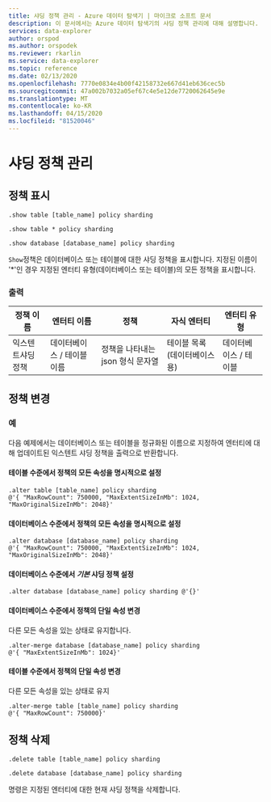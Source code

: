 ```yaml
---
title: 샤딩 정책 관리 - Azure 데이터 탐색기 | 마이크로 소프트 문서
description: 이 문서에서는 Azure 데이터 탐색기의 샤딩 정책 관리에 대해 설명합니다.
services: data-explorer
author: orspod
ms.author: orspodek
ms.reviewer: rkarlin
ms.service: data-explorer
ms.topic: reference
ms.date: 02/13/2020
ms.openlocfilehash: 7770e0834e4b00f42158732e667d41eb636cec5b
ms.sourcegitcommit: 47a002b7032a05ef67c4e5e12de7720062645e9e
ms.translationtype: MT
ms.contentlocale: ko-KR
ms.lasthandoff: 04/15/2020
ms.locfileid: "81520046"
---
```

# <a name="sharding-policy-management"></a>샤딩 정책 관리

## <a name="show-policy"></a>정책 표시

```kusto
.show table [table_name] policy sharding

.show table * policy sharding

.show database [database_name] policy sharding
```

`Show`정책은 데이터베이스 또는 테이블에 대한 샤딩 정책을 표시합니다. 지정된 이름이 '*'인 경우 지정된 엔터티 유형(데이터베이스 또는 테이블)의 모든 정책을 표시합니다.

### <a name="output"></a>출력

|정책 이름 | 엔터티 이름 | 정책 | 자식 엔터티 | 엔터티 유형
|---|---|---|---|---
|익스텐트샤딩정책 | 데이터베이스 / 테이블 이름 | 정책을 나타내는 json 형식 문자열 | 테이블 목록(데이터베이스용)|데이터베이스 / 테이블

## <a name="alter-policy"></a>정책 변경

### <a name="examples"></a>예

다음 예제에서는 데이터베이스 또는 테이블을 정규화된 이름으로 지정하여 엔터티에 대해 업데이트된 익스텐트 샤딩 정책을 출력으로 반환합니다.

#### <a name="setting-all-properties-of-the-policy-explicitly-at-table-level"></a>테이블 수준에서 정책의 모든 속성을 명시적으로 설정

```kusto
.alter table [table_name] policy sharding 
@'{ "MaxRowCount": 750000, "MaxExtentSizeInMb": 1024, "MaxOriginalSizeInMb": 2048}'
```

#### <a name="setting-all-properties-of-the-policy-explicitly-at-database-level"></a>데이터베이스 수준에서 정책의 모든 속성을 명시적으로 설정

```kusto
.alter database [database_name] policy sharding
@'{ "MaxRowCount": 750000, "MaxExtentSizeInMb": 1024, "MaxOriginalSizeInMb": 2048}'
```

#### <a name="setting-the-default-sharding-policy-at-database-level"></a>데이터베이스 수준에서 *기본* 샤딩 정책 설정

```kusto
.alter database [database_name] policy sharding @'{}'
```

#### <a name="altering-a-single-property-of-the-policy-at-database-level"></a>데이터베이스 수준에서 정책의 단일 속성 변경 

다른 모든 속성을 있는 상태로 유지합니다.

```kusto
.alter-merge database [database_name] policy sharding
@'{ "MaxExtentSizeInMb": 1024}'
```

#### <a name="altering-a-single-property-of-the-policy-at-table-level"></a>테이블 수준에서 정책의 단일 속성 변경

다른 모든 속성을 있는 상태로 유지

```kusto
.alter-merge table [table_name] policy sharding
@'{ "MaxRowCount": 750000}'
```

## <a name="delete-policy"></a>정책 삭제

```kusto
.delete table [table_name] policy sharding

.delete database [database_name] policy sharding
```

명령은 지정된 엔터티에 대한 현재 샤딩 정책을 삭제합니다.